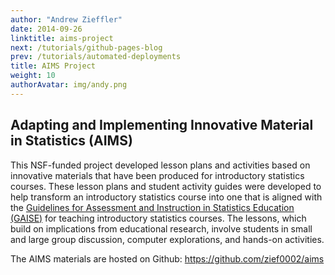 ```yaml
---
author: "Andrew Zieffler"
date: 2014-09-26
linktitle: aims-project
next: /tutorials/github-pages-blog
prev: /tutorials/automated-deployments
title: AIMS Project
weight: 10
authorAvatar: img/andy.png
---
```



## Adapting and Implementing Innovative Material in Statistics (AIMS)


This NSF-funded project developed lesson plans and activities based on innovative materials that have been produced for introductory statistics courses. These lesson plans and student activity guides were developed to help transform an introductory statistics course into one that is aligned with the [Guidelines for Assessment and Instruction in Statistics Education (GAISE)](http://www.amstat.org/education/gaise/) for teaching introductory statistics courses. The lessons, which build on implications from educational research, involve students in small and large group discussion, computer explorations, and hands-on activities.

The AIMS materials are hosted on Github: https://github.com/zief0002/aims

